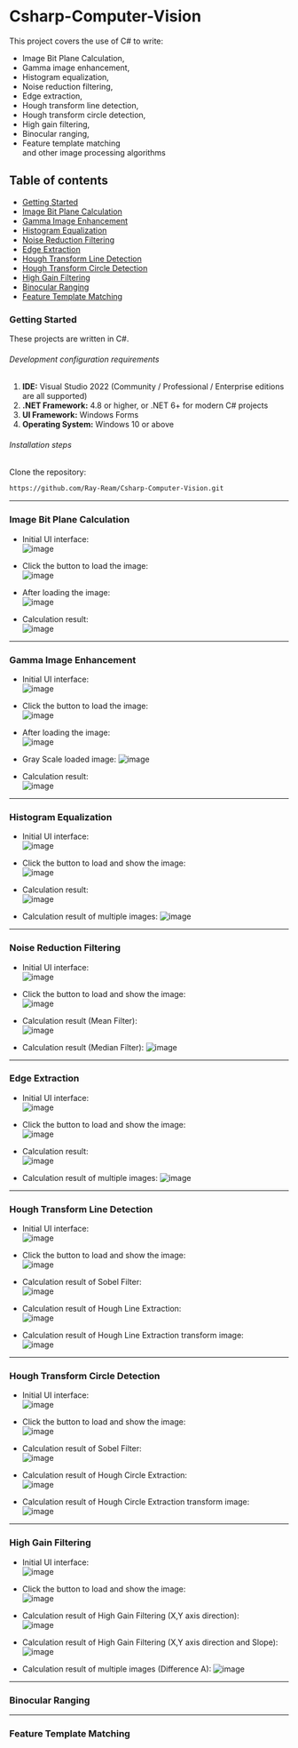 # Csharp-Computer-Vision

This project covers the use of C# to write:  
- Image Bit Plane Calculation,  
- Gamma image enhancement,  
- Histogram equalization,  
- Noise reduction filtering,  
- Edge extraction,  
- Hough transform line detection,  
- Hough transform circle detection,  
- High gain filtering,  
- Binocular ranging,  
- Feature template matching  
and other image processing algorithms


## Table of contents  
- [Getting Started](#getting-started)
- [Image Bit Plane Calculation](#image-bit-plane-calculation)
- [Gamma Image Enhancement](#gamma-image-enhancement)
- [Histogram Equalization](#histogram-equalization)
- [Noise Reduction Filtering](#noise-reduction-filtering)
- [Edge Extraction](#edge-extraction)
- [Hough Transform Line Detection](#hough-transform-line-detection)
- [Hough Transform Circle Detection](#hough-transform-circle-detection)
- [High Gain Filtering](#high-gain-filtering)
- [Binocular Ranging](#binocular-ranging)
- [Feature Template Matching](#feature-template-matching)


### Getting Started
These projects are written in C#.


###### Development configuration requirements
1. **IDE:** Visual Studio 2022 (Community / Professional / Enterprise editions are all supported)  
2. **.NET Framework:** 4.8 or higher, or .NET 6+ for modern C# projects  
3. **UI Framework:** Windows Forms  
4. **Operating System:** Windows 10 or above

###### Installation steps
Clone the repository:  
```sh
https://github.com/Ray-Ream/Csharp-Computer-Vision.git
```

---

### Image Bit Plane Calculation
- Initial UI interface:  
![image](https://github.com/Ray-Ream/Csharp-Computer-Vision/blob/main/images/bit-plane-ui.png)

- Click the button to load the image:  
![image](https://github.com/Ray-Ream/Csharp-Computer-Vision/blob/main/images/bit-plane-loadImg.png)

- After loading the image:  
![image](https://github.com/Ray-Ream/Csharp-Computer-Vision/blob/main/images/bit-plane-loadImg-after.png)

- Calculation result:  
![image](https://github.com/Ray-Ream/Csharp-Computer-Vision/blob/main/images/bit-plane-processed.png)

---

### Gamma Image Enhancement
- Initial UI interface:  
![image](https://github.com/Ray-Ream/Csharp-Computer-Vision/blob/main/images/gamma-ui.png)

- Click the button to load the image:  
![image](https://github.com/Ray-Ream/Csharp-Computer-Vision/blob/main/images/gamma-loadImg.png)

- After loading the image:  
![image](https://github.com/Ray-Ream/Csharp-Computer-Vision/blob/main/images/gamma-loadImg-after.png)

- Gray Scale loaded image:
![image](https://github.com/Ray-Ream/Csharp-Computer-Vision/blob/main/images/gamma-gray-scale.png)

- Calculation result:  
![image](https://github.com/Ray-Ream/Csharp-Computer-Vision/blob/main/images/gamma-processed.png)

---

### Histogram Equalization
- Initial UI interface:  
![image](https://github.com/Ray-Ream/Csharp-Computer-Vision/blob/main/images/hist-ui.png)

- Click the button to load and show the image:  
![image](https://github.com/Ray-Ream/Csharp-Computer-Vision/blob/main/images/hist-loadImg-after.png)

- Calculation result:  
![image](https://github.com/Ray-Ream/Csharp-Computer-Vision/blob/main/images/hist-processed.png)

- Calculation result of multiple images:
![image](https://github.com/Ray-Ream/Csharp-Computer-Vision/blob/main/images/hist-processed-multi.png)

---

### Noise Reduction Filtering
- Initial UI interface:  
![image](https://github.com/Ray-Ream/Csharp-Computer-Vision/blob/main/images/noise-ui.png)

- Click the button to load and show the image:  
![image](https://github.com/Ray-Ream/Csharp-Computer-Vision/blob/main/images/noise-loadImg.png)

- Calculation result (Mean Filter):  
![image](https://github.com/Ray-Ream/Csharp-Computer-Vision/blob/main/images/noise-mean.png)

- Calculation result (Median Filter):
![image](https://github.com/Ray-Ream/Csharp-Computer-Vision/blob/main/images/noise-mediam.png)

---

### Edge Extraction
- Initial UI interface:  
![image](https://github.com/Ray-Ream/Csharp-Computer-Vision/blob/main/images/edge-ui.png)

- Click the button to load and show the image:  
![image](https://github.com/Ray-Ream/Csharp-Computer-Vision/blob/main/images/edge-loadImg-after.png)

- Calculation result:  
![image](https://github.com/Ray-Ream/Csharp-Computer-Vision/blob/main/images/edge-processed.png)

- Calculation result of multiple images:
![image](https://github.com/Ray-Ream/Csharp-Computer-Vision/blob/main/images/edge-multi.png)

---

### Hough Transform Line Detection
- Initial UI interface:  
![image](https://github.com/Ray-Ream/Csharp-Computer-Vision/blob/main/images/hough-line-ui.png)

- Click the button to load and show the image:  
![image](https://github.com/Ray-Ream/Csharp-Computer-Vision/blob/main/images/hough-line-loadImg-after.png)

- Calculation result of Sobel Filter:  
![image](https://github.com/Ray-Ream/Csharp-Computer-Vision/blob/main/images/hough-line-sobel.png)

- Calculation result of Hough Line Extraction:  
![image](https://github.com/Ray-Ream/Csharp-Computer-Vision/blob/main/images/hough-line-processed.png)

- Calculation result of Hough Line Extraction transform image:  
![image](https://github.com/Ray-Ream/Csharp-Computer-Vision/blob/main/images/hough-line-transform.png)

---

### Hough Transform Circle Detection
- Initial UI interface:  
![image](https://github.com/Ray-Ream/Csharp-Computer-Vision/blob/main/images/hough-circle-ui.png)

- Click the button to load and show the image:  
![image](https://github.com/Ray-Ream/Csharp-Computer-Vision/blob/main/images/hough-circle-loadImg-after.png)

- Calculation result of Sobel Filter:  
![image](https://github.com/Ray-Ream/Csharp-Computer-Vision/blob/main/images/hough-circle-sobel.png)

- Calculation result of Hough Circle Extraction:  
![image](https://github.com/Ray-Ream/Csharp-Computer-Vision/blob/main/images/hough-circle-processed.png)

- Calculation result of Hough Circle Extraction transform image:  
![image](https://github.com/Ray-Ream/Csharp-Computer-Vision/blob/main/images/hough-circle-transform.png)

---

### High Gain Filtering
- Initial UI interface:  
![image](https://github.com/Ray-Ream/Csharp-Computer-Vision/blob/main/images/gain-ui.png)

- Click the button to load and show the image:  
![image](https://github.com/Ray-Ream/Csharp-Computer-Vision/blob/main/images/gain-after.png)

- Calculation result of High Gain Filtering (X,Y axis direction):  
![image](https://github.com/Ray-Ream/Csharp-Computer-Vision/blob/main/images/gain-processed-xy.png)

- Calculation result of High Gain Filtering (X,Y axis direction and Slope):  
![image](https://github.com/Ray-Ream/Csharp-Computer-Vision/blob/main/images/gain-processed-xy-slope.png)

- Calculation result of multiple images (Difference A):
![image](https://github.com/Ray-Ream/Csharp-Computer-Vision/blob/main/images/gain-processed-multi.png)

---

### Binocular Ranging

---

### Feature Template Matching
